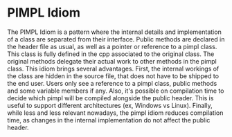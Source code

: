 # PIMPL Idiom
The PIMPL Idiom is a pattern where the internal details and implementation of a class are separated from their
interface. Public methods are declared in the header file as usual, as well as a pointer or reference to a
pimpl class. This class is fully defined in the cpp associated to the original class. The original methods
delegate their actual work to other methods in the pimpl class.
This idiom brings several advantages. First, the internal workings of the class are hidden in the source file,
that does not have to be shipped to the end user. Users only see a reference to a pimpl class, public methods
and some variable members if any. Also, it's possible on compilation time to decide which pimpl will be compiled
alongside the public header. This is useful to support different architectures (ex, Windows vs Linux).
Finally, while less and less relevant nowadays, the pimpl idiom reduces compilation time, as changes in the
internal implementation do not affect the public header.

